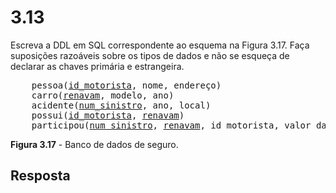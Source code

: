 # 3.13

Escreva a DDL em SQL correspondente ao esquema na Figura 3.17. Faça suposições razoáveis sobre os tipos de dados e não se esqueça de declarar as chaves primária e estrangeira.

<pre>
    pessoa(<u>id_motorista</u>, nome, endereço)
    carro(<u>renavam</u>, modelo, ano)
    acidente(<u>num_sinistro</u>, ano, local)
    possui(<u>id_motorista</u>, <u>renavam</u>)
    participou(<u>num_sinistro</u>, <u>renavam</u>, id_motorista, valor_dano)
</pre>

**Figura 3.17** - Banco de dados de seguro.

## Resposta
